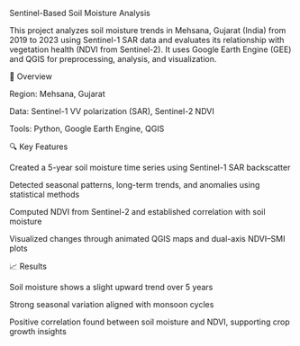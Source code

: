 Sentinel-Based Soil Moisture Analysis

This project analyzes soil moisture trends in Mehsana, Gujarat (India) from 2019 to 2023 using Sentinel-1 SAR data and evaluates its relationship with vegetation health (NDVI from Sentinel-2). It uses Google Earth Engine (GEE) and QGIS for preprocessing, analysis, and visualization.

📌 Overview

Region: Mehsana, Gujarat

Data: Sentinel-1 VV polarization (SAR), Sentinel-2 NDVI

Tools: Python, Google Earth Engine, QGIS

🔍 Key Features

Created a 5-year soil moisture time series using Sentinel-1 SAR backscatter

Detected seasonal patterns, long-term trends, and anomalies using statistical methods

Computed NDVI from Sentinel-2 and established correlation with soil moisture

Visualized changes through animated QGIS maps and dual-axis NDVI–SMI plots

📈 Results

Soil moisture shows a slight upward trend over 5 years

Strong seasonal variation aligned with monsoon cycles

Positive correlation found between soil moisture and NDVI, supporting crop growth insights
